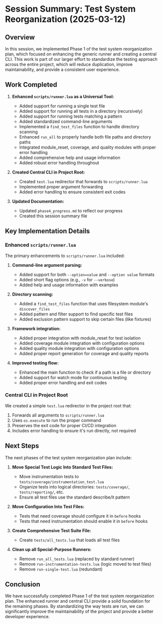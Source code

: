 # Session Summary: Test System Reorganization (2025-03-12)

## Overview

In this session, we implemented Phase 1 of the test system reorganization plan, which focused on enhancing the generic runner and creating a central CLI. This work is part of our larger effort to standardize the testing approach across the entire project, which will reduce duplication, improve maintainability, and provide a consistent user experience.

## Work Completed

1. **Enhanced `scripts/runner.lua` as a Universal Tool:**
   - Added support for running a single test file
   - Added support for running all tests in a directory (recursively)
   - Added support for running tests matching a pattern
   - Added standardized command-line arguments
   - Implemented a `find_test_files` function to handle directory scanning
   - Enhanced `run_all` to properly handle both file paths and directory paths
   - Integrated module_reset, coverage, and quality modules with proper error handling
   - Added comprehensive help and usage information
   - Added robust error handling throughout

2. **Created Central CLI in Project Root:**
   - Created `test.lua` redirector that forwards to `scripts/runner.lua`
   - Implemented proper argument forwarding
   - Added error handling to ensure consistent exit codes

3. **Updated Documentation:**
   - Updated `phase4_progress.md` to reflect our progress
   - Created this session summary file

## Key Implementation Details

### Enhanced `scripts/runner.lua`

The primary enhancements to `scripts/runner.lua` included:

1. **Command-line argument parsing:**
   - Added support for both `--option=value` and `--option value` formats
   - Added short flag options (e.g., `-v` for `--verbose`)
   - Added help and usage information with examples

2. **Directory scanning:**
   - Added a `find_test_files` function that uses filesystem module's `discover_files`
   - Added pattern and filter support to find specific test files
   - Added exclusion pattern support to skip certain files (like fixtures)

3. **Framework integration:**
   - Added proper integration with module_reset for test isolation
   - Added coverage module integration with configuration options
   - Added quality module integration with configuration options
   - Added proper report generation for coverage and quality reports

4. **Improved testing flow:**
   - Enhanced the main function to check if a path is a file or directory
   - Added support for watch mode for continuous testing
   - Added proper error handling and exit codes

### Central CLI in Project Root

We created a simple `test.lua` redirector in the project root that:

1. Forwards all arguments to `scripts/runner.lua`
2. Uses `os.execute` to run the proper command
3. Preserves the exit code for proper CI/CD integration
4. Includes error handling to ensure it's run directly, not required

## Next Steps

The next phases of the test system reorganization plan include:

1. **Move Special Test Logic Into Standard Test Files:**
   - Move instrumentation tests to `tests/coverage/instrumentation_test.lua`
   - Organize tests into logical directories: `tests/coverage/`, `tests/reporting/`, etc.
   - Ensure all test files use the standard describe/it pattern

2. **Move Configuration Into Test Files:**
   - Tests that need coverage should configure it in `before` hooks
   - Tests that need instrumentation should enable it in `before` hooks

3. **Create Comprehensive Test Suite File:**
   - Create `tests/all_tests.lua` that loads all test files

4. **Clean up all Special-Purpose Runners:**
   - Remove `run_all_tests.lua` (replaced by standard runner)
   - Remove `run-instrumentation-tests.lua` (logic moved to test files)
   - Remove `run-single-test.lua` (redundant)

## Conclusion

We have successfully completed Phase 1 of the test system reorganization plan. The enhanced runner and central CLI provide a solid foundation for the remaining phases. By standardizing the way tests are run, we can significantly improve the maintainability of the project and provide a better developer experience.